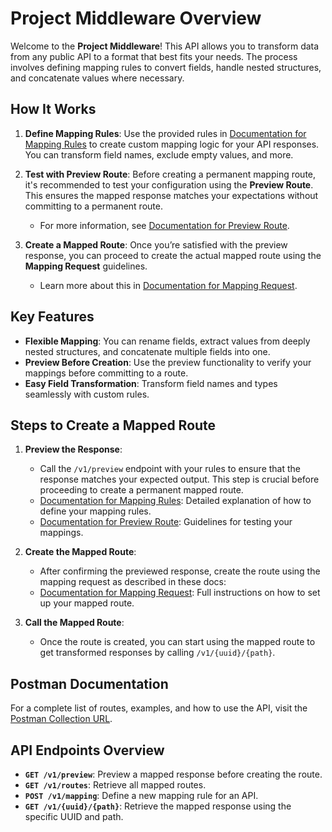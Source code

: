 # Project Middleware Overview

Welcome to the **Project Middleware**! This API allows you to transform data from any public API to a format that best fits your needs. The process involves defining mapping rules to convert fields, handle nested structures, and concatenate values where necessary.

## How It Works

1. **Define Mapping Rules**: Use the provided rules in [Documentation for Mapping Rules](./documentation/MappingRules.md) to create custom mapping logic for your API responses. You can transform field names, exclude empty values, and more.

2. **Test with Preview Route**: Before creating a permanent mapping route, it's recommended to test your configuration using the **Preview Route**. This ensures the mapped response matches your expectations without committing to a permanent route.

    - For more information, see [Documentation for Preview Route](./documentation/PreviewRoute.md).

3. **Create a Mapped Route**: Once you’re satisfied with the preview response, you can proceed to create the actual mapped route using the **Mapping Request** guidelines.

    - Learn more about this in [Documentation for Mapping Request](./documentation/MappingRequest.md).

## Key Features

- **Flexible Mapping**: You can rename fields, extract values from deeply nested structures, and concatenate multiple fields into one.
- **Preview Before Creation**: Use the preview functionality to verify your mappings before committing to a route.
- **Easy Field Transformation**: Transform field names and types seamlessly with custom rules.

## Steps to Create a Mapped Route

1. **Preview the Response**:
    - Call the `/v1/preview` endpoint with your rules to ensure that the response matches your expected output. This step is crucial before proceeding to create a permanent mapped route.
    - [Documentation for Mapping Rules](./documentation/MappingRules.md): Detailed explanation of how to define your mapping rules.
    - [Documentation for Preview Route](./documentation/PreviewRoute.md): Guidelines for testing your mappings.
    
2. **Create the Mapped Route**:
    - After confirming the previewed response, create the route using the mapping request as described in these docs:
    - [Documentation for Mapping Request](./documentation/MappingRequest.md): Full instructions on how to set up your mapped route.

3. **Call the Mapped Route**:
    - Once the route is created, you can start using the mapped route to get transformed responses by calling `/v1/{uuid}/{path}`.

## Postman Documentation

For a complete list of routes, examples, and how to use the API, visit the [Postman Collection URL](https://documenter.getpostman.com/view/28162587/2sAXjRX9p1#intro).

## API Endpoints Overview

- **`GET /v1/preview`**: Preview a mapped response before creating the route.
- **`GET /v1/routes`**: Retrieve all mapped routes.
- **`POST /v1/mapping`**: Define a new mapping rule for an API.
- **`GET /v1/{uuid}/{path}`**: Retrieve the mapped response using the specific UUID and path.
